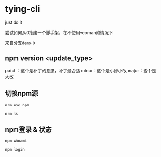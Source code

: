 # tying-cli
just do it

尝试如何从0搭建一个脚手架，在不使用yeoman的情况下

来自分支`demo-0`

## npm version <update_type>
patch：这个是补丁的意思，补丁最合适
minor：这个是小修小改
major：这个是大改

## 切换npm源
```shell
nrm use npm

nrm ls
```

## npm登录 & 状态
```shell
npm whoami

npm login
```